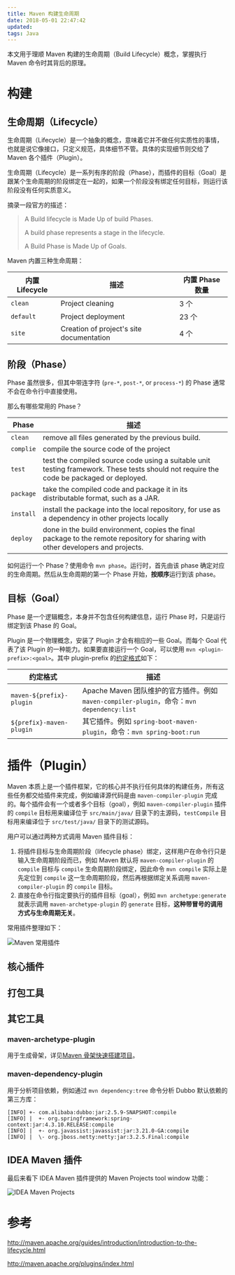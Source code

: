 ```yaml
---
title: Maven 构建生命周期
date: 2018-05-01 22:47:42
updated:
tags: Java
---
```


本文用于理顺 Maven 构建的生命周期（Build Lifecycle）概念，掌握执行 Maven 命令时其背后的原理。

# 构建

## 生命周期（Lifecycle）

生命周期（Lifecycle）是一个抽象的概念，意味着它并不做任何实质性的事情，也就是说它像接口，只定义规范，具体细节不管。具体的实现细节则交给了 Maven 各个插件（Plugin）。

生命周期（Lifecycle）是一系列有序的阶段（Phase），而插件的目标（Goal）是跟某个生命周期的阶段绑定在一起的，如果一个阶段没有绑定任何目标，则运行该阶段没有任何实质意义。

摘录一段官方的描述：

> A Build lifecycle is Made Up of build Phases.
>
> A build phase represents a stage in the lifecycle.
>
> A Build Phase is Made Up of Goals.

Maven 内置三种生命周期：

| 内置 Lifecycle | 描述                                     | 内置 Phase 数量 |
| -------------- | ---------------------------------------- | --------------- |
| `clean`        | Project cleaning                         | 3 个            |
| `default`      | Project deployment                       | 23 个           |
| `site`         | Creation of project's site documentation | 4 个            |

## 阶段（Phase）

Phase 虽然很多，但其中带连字符 (`pre-*`, `post-*`, or `process-*`) 的 Phase 通常不会在命令行中直接使用。

那么有哪些常用的 Phase？

| Phase     | 描述                                                         |
| --------- | ------------------------------------------------------------ |
| `clean`   | remove all files generated by the previous build.            |
| `complie` | compile the source code of the project                       |
| `test`    | test the compiled source code using a suitable unit testing framework. These tests should not require the code be packaged or deployed. |
| `package` | take the compiled code and package it in its distributable format, such as a JAR. |
| `install` | install the package into the local repository, for use as a dependency in other projects locally |
| `deploy`  | done in the build environment, copies the final package to the remote repository for sharing with other developers and projects. |

如何运行一个 Phase？使用命令 `mvn phase`。运行时，首先由该 phase 确定对应的生命周期。然后从生命周期的第一个 Phase 开始，**按顺序**运行到该 phase。

## 目标（Goal）

Phase 是一个逻辑概念，本身并不包含任何构建信息，运行 Phase 时，只是运行绑定到该 Phase 的 Goal。

Plugin 是一个物理概念，安装了 Plugin 才会有相应的一些 Goal。而每个 Goal 代表了该 Plugin 的一种能力。如果要直接运行一个 Goal，可以使用 `mvn <plugin-prefix>:<goal>`。其中 plugin-prefix 的[约定格式](http://maven.apache.org/guides/introduction/introduction-to-plugin-prefix-mapping.html)如下：

| 约定格式                 | 描述                                                         |
| ------------------------ | ------------------------------------------------------------ |
| `maven-${prefix}-plugin` | Apache Maven 团队维护的官方插件。例如 `maven-compiler-plugin`，命令：`mvn dependency:list ` |
| `${prefix}-maven-plugin` | 其它插件。例如 `spring-boot-maven-plugin`，命令：`mvn spring-boot:run` |

# 插件（Plugin）

Maven 本质上是一个插件框架，它的核心并不执行任何具体的构建任务，所有这些任务都交给插件来完成，例如编译源代码是由 `maven-compiler-plugin` 完成的。每个插件会有一个或者多个目标（goal），例如 `maven-compiler-plugin` 插件的 `compile` 目标用来编译位于 `src/main/java/` 目录下的主源码，`testCompile` 目标用来编译位于 `src/test/java/` 目录下的测试源码。

用户可以通过两种方式调用 Maven 插件目标：

1. 将插件目标与生命周期阶段（lifecycle phase）绑定，这样用户在命令行只是输入生命周期阶段而已，例如 Maven 默认将 `maven-compiler-plugin` 的 `compile` 目标与 `compile` 生命周期阶段绑定，因此命令 `mvn compile` 实际上是先定位到 `compile` 这一生命周期阶段，然后再根据绑定关系调用 `maven-compiler-plugin` 的 `compile` 目标。
2. 直接在命令行指定要执行的插件目标（goal），例如 `mvn archetype:generate` 就表示调用 `maven-archetype-plugin` 的 `generate` 目标，**这种带冒号的调用方式与生命周期无关**。

常用插件整理如下：

![Maven 常用插件](/img/java/maven/plugins.png)

## 核心插件

## 打包工具

## 其它工具

### maven-archetype-plugin

用于生成骨架，详见[Maven 骨架快速搭建项目](/2018/12/08/maven-archetype/)。

### maven-dependency-plugin

用于分析项目依赖，例如通过 `mvn dependency:tree` 命令分析 Dubbo 默认依赖的第三方库：

```
[INFO] +- com.alibaba:dubbo:jar:2.5.9-SNAPSHOT:compile
[INFO] |  +- org.springframework:spring-context:jar:4.3.10.RELEASE:compile
[INFO] |  +- org.javassist:javassist:jar:3.21.0-GA:compile
[INFO] |  \- org.jboss.netty:netty:jar:3.2.5.Final:compile
```

## IDEA Maven 插件

最后来看下 IDEA Maven 插件提供的 Maven Projects tool window 功能：

![IDEA Maven Projects](/img/java/idea/maven_projects.png)

# 参考

http://maven.apache.org/guides/introduction/introduction-to-the-lifecycle.html

http://maven.apache.org/plugins/index.html